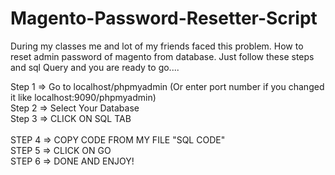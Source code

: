 # Magento-Password-Resetter-Script
 During my classes me and lot of my friends faced this problem. How to reset admin password of magento from database. Just follow these steps and sql Query and you are ready to go....
 
 Step 1 => Go to localhost/phpmyadmin (Or enter port number if you changed it like localhost:9090/phpmyadmin) <br />
 Step 2 => Select Your Database <br />
 Step 3 => CLICK ON SQL TAB  <br /> <br />
 STEP 4 => COPY CODE FROM MY FILE "SQL CODE" <br />
 STEP 5 => CLICK ON GO <br />
 STEP 6 => DONE AND ENJOY! <br />
